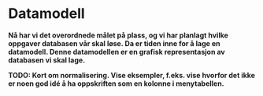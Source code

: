 Datamodell
==========
**Nå har vi det overordnede målet på plass, og vi har planlagt hvilke oppgaver databasen vår skal løse. Da er tiden inne for å lage en datamodell. Denne datamodellen er en grafisk representasjon av databasen vi skal lage.**

**TODO: Kort om normalisering. Vise eksempler, f.eks. vise hvorfor det ikke er noen god idé å ha oppskriften som en kolonne i menytabellen.**